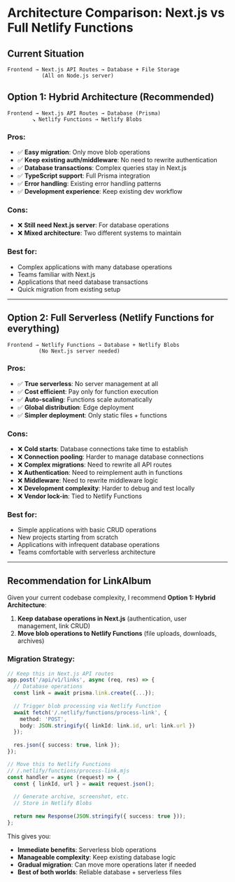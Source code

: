 # Architecture Comparison: Next.js vs Full Netlify Functions

## Current Situation
```
Frontend → Next.js API Routes → Database + File Storage
           (All on Node.js server)
```

## Option 1: Hybrid Architecture (Recommended)
```
Frontend → Next.js API Routes → Database (Prisma)
        ↘ Netlify Functions → Netlify Blobs
```

### Pros:
- ✅ **Easy migration**: Only move blob operations
- ✅ **Keep existing auth/middleware**: No need to rewrite authentication
- ✅ **Database transactions**: Complex queries stay in Next.js
- ✅ **TypeScript support**: Full Prisma integration
- ✅ **Error handling**: Existing error handling patterns
- ✅ **Development experience**: Keep existing dev workflow

### Cons:
- ❌ **Still need Next.js server**: For database operations
- ❌ **Mixed architecture**: Two different systems to maintain

### Best for:
- Complex applications with many database operations
- Teams familiar with Next.js
- Applications that need database transactions
- Quick migration from existing setup

---

## Option 2: Full Serverless (Netlify Functions for everything)
```
Frontend → Netlify Functions → Database + Netlify Blobs
          (No Next.js server needed)
```

### Pros:
- ✅ **True serverless**: No server management at all
- ✅ **Cost efficient**: Pay only for function execution
- ✅ **Auto-scaling**: Functions scale automatically
- ✅ **Global distribution**: Edge deployment
- ✅ **Simpler deployment**: Only static files + functions

### Cons:
- ❌ **Cold starts**: Database connections take time to establish
- ❌ **Connection pooling**: Harder to manage database connections
- ❌ **Complex migrations**: Need to rewrite all API routes
- ❌ **Authentication**: Need to reimplement auth in functions
- ❌ **Middleware**: Need to rewrite middleware logic
- ❌ **Development complexity**: Harder to debug and test locally
- ❌ **Vendor lock-in**: Tied to Netlify Functions

### Best for:
- Simple applications with basic CRUD operations
- New projects starting from scratch
- Applications with infrequent database operations
- Teams comfortable with serverless architecture

---

## Recommendation for LinkAlbum

Given your current codebase complexity, I recommend **Option 1: Hybrid Architecture**:

1. **Keep database operations in Next.js** (authentication, user management, link CRUD)
2. **Move blob operations to Netlify Functions** (file uploads, downloads, archives)

### Migration Strategy:
```typescript
// Keep this in Next.js API routes
app.post('/api/v1/links', async (req, res) => {
  // Database operations
  const link = await prisma.link.create({...});
  
  // Trigger blob processing via Netlify Function
  await fetch('/.netlify/functions/process-link', {
    method: 'POST',
    body: JSON.stringify({ linkId: link.id, url: link.url })
  });
  
  res.json({ success: true, link });
});

// Move this to Netlify Functions
// /.netlify/functions/process-link.mjs
const handler = async (request) => {
  const { linkId, url } = await request.json();
  
  // Generate archive, screenshot, etc.
  // Store in Netlify Blobs
  
  return new Response(JSON.stringify({ success: true }));
};
```

This gives you:
- **Immediate benefits**: Serverless blob operations
- **Manageable complexity**: Keep existing database logic
- **Gradual migration**: Can move more operations later if needed
- **Best of both worlds**: Reliable database + serverless files
